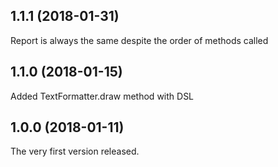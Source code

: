 ## 1.1.1 (2018-01-31)
Report is always the same despite the order of methods called

## 1.1.0 (2018-01-15)
Added TextFormatter.draw method with DSL

## 1.0.0 (2018-01-11)

The very first version released.
